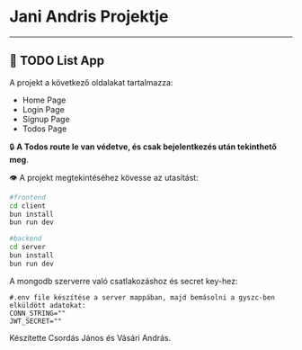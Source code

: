 # Jani Andris Projektje

---

## 🧾 TODO List App

A projekt a következő oldalakat tartalmazza:

- Home Page
- Login Page
- Signup Page
- Todos Page

🔒 **A Todos route le van védetve, és csak bejelentkezés után tekinthető meg**.

👁️ A projekt megtekintéséhez kövesse az utasítást:

```bash
#frontend
cd client
bun install
bun run dev

#backend
cd server
bun install
bun run dev
```

A mongodb szerverre való csatlakozáshoz és secret key-hez:

```plaintext
#.env file készítése a server mappában, majd bemásolni a gyszc-ben elküldött adatokat:
CONN_STRING=""
JWT_SECRET=""

```

Készítette Csordás János és Vásári András.
